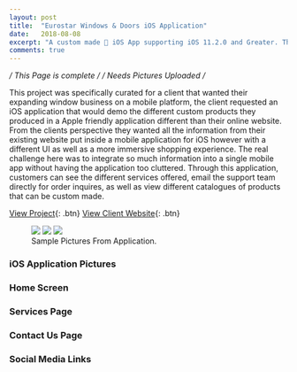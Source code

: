 ```yaml
---
layout: post
title:  "Eurostar Windows & Doors iOS Application"
date:   2018-08-08
excerpt: "A custom made 📱 iOS App supporting iOS 11.2.0 and Greater. This mobile app is for a local custom window business in Ottawa, Ontario, Canada 🇨🇦 "
comments: true
---
```

*/ This Page is complete /*
*/ Needs Pictures Uploaded /*

This project was specifically curated for a client that wanted their expanding window business on a mobile platform, the client requested an iOS application that would demo the different custom products they produced in a Apple friendly application different than their online website. From the clients perspective they wanted all the information from their existing website put inside a mobile application for iOS however with a different UI as well as a more immersive shopping experience. The real challenge here was to integrate so much information into a single mobile app without having the application too cluttered. Through this application, customers can see the different services offered, email the support team directly for order inquires, as well as view different catalogues of products that can be custom made.

[View Project](https://github.com/ImranJuma/EuroStarForiOS){: .btn} [View Client Website](https://www.eurostarwindows.ca){: .btn}

<figure class="third">
	<img src="http://placehold.it/600x300.jpg">
	<img src="http://placehold.it/600x300.jpg">
	<img src="http://placehold.it/600x300.jpg">
	<figcaption>Sample Pictures From Application.</figcaption>
</figure>


### iOS Application Pictures

### Home Screen

### Services Page

### Contact Us Page

### Social Media Links
